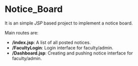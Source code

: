 # Notice_Board

It is an simple *JSP* based project to implement a notice board.

Main routes are:
* **/index.jsp**: A list of all posted notices.
* **/FacultyLogin**: Login interface for faculty/admin. 
* **/Dashboard.jsp**: Creating and pushing notice interface for faculty/admin.
